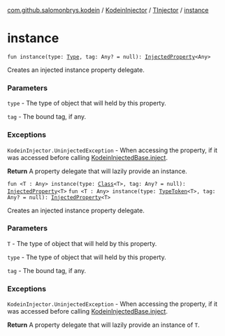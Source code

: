 [com.github.salomonbrys.kodein](../../index.md) / [KodeinInjector](../index.md) / [TInjector](index.md) / [instance](.)

# instance

`fun instance(type: `[`Type`](http://docs.oracle.com/javase/6/docs/api/java/lang/reflect/Type.html)`, tag: Any? = null): `[`InjectedProperty`](../../-injected-property/index.md)`<Any>`

Creates an injected instance property delegate.

### Parameters

`type` - The type of object that will held by this property.

`tag` - The bound tag, if any.

### Exceptions

`KodeinInjector.UninjectedException` - When accessing the property, if it was accessed before calling [KodeinInjectedBase.inject](../../-kodein-injected-base/inject.md).

**Return**
A property delegate that will lazily provide an instance.

`fun <T : Any> instance(type: `[`Class`](http://docs.oracle.com/javase/6/docs/api/java/lang/Class.html)`<T>, tag: Any? = null): `[`InjectedProperty`](../../-injected-property/index.md)`<T>`
`fun <T : Any> instance(type: `[`TypeToken`](../../-type-token/index.md)`<T>, tag: Any? = null): `[`InjectedProperty`](../../-injected-property/index.md)`<T>`

Creates an injected instance property delegate.

### Parameters

`T` - The type of object that will held by this property.

`type` - The type of object that will held by this property.

`tag` - The bound tag, if any.

### Exceptions

`KodeinInjector.UninjectedException` - When accessing the property, if it was accessed before calling [KodeinInjectedBase.inject](../../-kodein-injected-base/inject.md).

**Return**
A property delegate that will lazily provide an instance of `T`.

